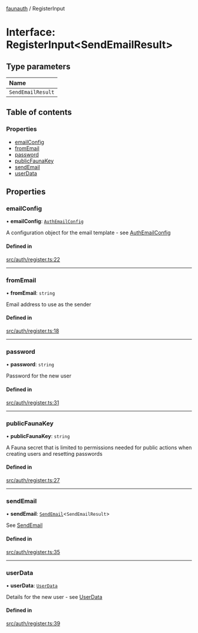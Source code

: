 [faunauth](../index.md) / RegisterInput

# Interface: RegisterInput<SendEmailResult\>

## Type parameters

| Name |
| :------ |
| `SendEmailResult` |

## Table of contents

### Properties

- [emailConfig](RegisterInput.md#emailconfig)
- [fromEmail](RegisterInput.md#fromemail)
- [password](RegisterInput.md#password)
- [publicFaunaKey](RegisterInput.md#publicfaunakey)
- [sendEmail](RegisterInput.md#sendemail)
- [userData](RegisterInput.md#userdata)

## Properties

### emailConfig

• **emailConfig**: [`AuthEmailConfig`](AuthEmailConfig.md)

A configuration object for the email template - see [AuthEmailConfig](AuthEmailConfig.md)

#### Defined in

[src/auth/register.ts:22](https://github.com/alexnitta/faunauth/blob/62fa1d8/src/auth/register.ts#L22)

___

### fromEmail

• **fromEmail**: `string`

Email address to use as the sender

#### Defined in

[src/auth/register.ts:18](https://github.com/alexnitta/faunauth/blob/62fa1d8/src/auth/register.ts#L18)

___

### password

• **password**: `string`

Password for the new user

#### Defined in

[src/auth/register.ts:31](https://github.com/alexnitta/faunauth/blob/62fa1d8/src/auth/register.ts#L31)

___

### publicFaunaKey

• **publicFaunaKey**: `string`

A Fauna secret that is limited to permissions needed for public actions when creating users
and resetting passwords

#### Defined in

[src/auth/register.ts:27](https://github.com/alexnitta/faunauth/blob/62fa1d8/src/auth/register.ts#L27)

___

### sendEmail

• **sendEmail**: [`SendEmail`](../index.md#sendemail)<`SendEmailResult`\>

See [SendEmail](../index.md#sendemail)

#### Defined in

[src/auth/register.ts:35](https://github.com/alexnitta/faunauth/blob/62fa1d8/src/auth/register.ts#L35)

___

### userData

• **userData**: [`UserData`](UserData.md)

Details for the new user - see [UserData](UserData.md)

#### Defined in

[src/auth/register.ts:39](https://github.com/alexnitta/faunauth/blob/62fa1d8/src/auth/register.ts#L39)
